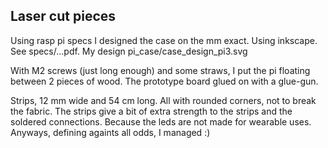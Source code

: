 ## Laser cut pieces

Using rasp pi specs I designed the case on the mm exact. Using inkscape. See specs/...pdf.
My design pi_case/case_design_pi3.svg

With M2 screws (just long enough) and some straws, I put the pi floating between 2 pieces of wood.
The prototype board glued on with a glue-gun.

Strips, 12 mm wide and 54 cm long. All with rounded corners, not to break the fabric. The strips give a bit of extra strength to the strips and the soldered connections. Because the leds are not made for wearable uses. Anyways, defining againts all odds, I managed :)